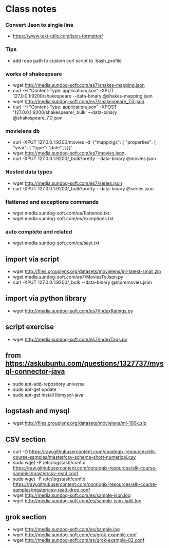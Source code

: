 # Class notes

### Convert Json to single line
+ https://www.text-utils.com/json-formatter/

### Tips
+ add repo path to custom curl script to .bash_profile

### works of shakespeare
+ wget http://media.sundog-soft.com/es7/shakes-mapping.json
+ curl -H "Content-Type: application/json" -XPUT 127.0.0.1:9200/shakespeare --data-binary @shakes-mapping.json
+ wget http://media.sundog-soft.com/es7/shakespeare_7.0.json
+ curl -H "Content-Type: application/json" -XPOST '127.0.0.1:9200/shakespeare/_bulk' --data-binary @shakespeare_7.0.json

### movielens db
+ curl -XPUT 127.0.0.1:9200/movies -d '{"mappings": { "properties": { "year": { "type": "date" }}}}'
+ wget http://media.sundog-soft.com/es7/movies.json
+ curl -XPUT 127.0.0.1:9200/_bulk?pretty --data-binary @movies.json

### Nested data types
+ wget http://media.sundog-soft.com/es7/series.json
+ curl -XPUT 127.0.0.1:9200/_bulk?pretty --data-binary @series.json

### flattened and exceptions commands
+ wget media.sundog-soft.com/es/flattened.txt
+ wget media.sundog-soft.com/es/exceptions.txt

### auto complete and related
+ wget media.sundog-soft.com/es/sayt.txt

## import via script
+ wget http://files.grouplens.org/datasets/movielens/ml-latest-small.zip
+ wget media.sundog-soft.com/es7/MoviesToJson.py
+ curl -XPUT 127.0.0.1:9200/_bulk --data-binary @moremovies.json

## import via python library 
+ wget http://media.sundog-soft.com/es7/IndexRatings.py

## script exercise
+ wget http://media.sundog-soft.com/es7/IndexTags.py

## from https://askubuntu.com/questions/1327737/mysql-connector-java
+ sudo apt-add-repository universe
+ sudo apt-get update
+ sudo apt-get install libmysql-java

## logstash and mysql
+ wget  http://files.grouplens.org/datasets/movielens/ml-100k.zip

## CSV section
+ curl -O https://raw.githubusercontent.com/coralogix-resources/elk-course-samples/master/csv-schema-short-numerical.csv
+ sudo wget -P /etc/logstash/conf.d https://raw.githubusercontent.com/coralogix-resources/elk-course-samples/master/csv-read.conf
+ sudo wget -P /etc/logstash/conf.d https://raw.githubusercontent.com/coralogix-resources/elk-course-samples/master/csv-read-drop.conf
+ wget http://media.sundog-soft.com/es/sample-json.log
+ wget http://media.sundog-soft.com/es/sample-json-split.log

## grok section
+ wget http://media.sundog-soft.com/es/sample.log
+ wget http://media.sundog-soft.com/es/grok-example.conf
+ wget http://media.sundog-soft.com/es/grok-example-02.conf
